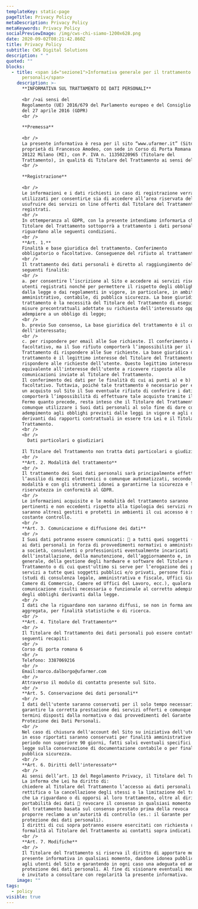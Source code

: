 ```yaml
---
templateKey: static-page
pageTitle: Privacy Policy
metaDescription: Privacy Policy
metaKeywords: Privacy Policy
socialPreviewImage: /img/cws-chi-siamo-1200x628.png
date: 2020-09-02T08:21:42.860Z
title: Privacy Policy
subtitle: CWS Digital Solutions
description: " "
quoted: "" 
blocks:
  - title: <span id="sezione1">Informativa generale per il trattamento dei dati
      personali</span>
    description: >-
      **INFORMATIVA SUL TRATTAMENTO DI DATI PERSONALI**
      
      <br />ai sensi del
      Regolamento (UE) 2016/679 del Parlamento europeo e del Consiglio
      del 27 aprile 2016 (GDPR)
      <br />
      
      **Premessa**
      
      <br />
      La presente informativa è resa per il sito “www.ufarmer.it” (Sito) di
      proprietà di Francesco Amodeo, con sede in Corso di Porta Romana 6
      20122 Milano (MI), con P. IVA n. 11350220965 (Titolare del
      Trattamento), in qualità di Titolare del Trattamento ai sensi del GDPR.
      <br />
      
      **Registrazione**
      
      <br />
      Le informazioni e i dati richiesti in caso di registrazione verranno
      utilizzati per consentirLe sia di accedere all’area riservata del Sito, sia di
      usufruire dei servizi on line offerti dal Titolare del Trattamento agli utenti
      registrati.
      <br />
      In ottemperanza al GDPR, con la presente intendiamo informarLa che il
      Titolare del Trattamento sottoporrà a trattamento i dati personali che La
      riguardano alle seguenti condizioni.
      <br />
      **Art. 1.**
      Finalità e base giuridica del trattamento. Conferimento
      obbligatorio o facoltativo. Conseguenze del rifiuto al trattamento.**
      <br />
      Il trattamento dei dati personali è diretto al raggiungimento delle
      seguenti finalità:
      <br />
      a. per consentire l’iscrizione al Sito e accedere ai servizi riservati agli
      utenti registrati nonché per permettere il rispetto degli obblighi derivanti
      dalla legge o dai regolamenti in vigore, in particolare, in ambito
      amministrativo, contabile, di pubblica sicurezza. La base giuridica del
      trattamento è la necessità del Titolare del Trattamento di eseguire
      misure precontrattuali adottate su richiesta dell'interessato oppure di
      adempiere a un obbligo di legge;
      <br />
      b. previo Suo consenso, La base giuridica del trattamento è il consenso
      dell'interessato;
      <br />
      c. per rispondere per email alle Sue richieste. Il conferimento è
      facoltativo, ma il Suo rifiuto comporterà l’impossibilità per il Titolare del
      Trattamento di rispondere alle Sue richieste. La base giuridica del
      trattamento è il legittimo interesse del Titolare del Trattamento a
      rispondere alle richieste dell’utente. Questo legittimo interesse è
      equivalente all'interesse dell'utente a ricevere risposta alle
      comunicazioni inviate al Titolare del Trattamento.
      Il conferimento dei dati per le finalità di cui ai punti a) e b) è meramente
      facoltativo. Tuttavia, poiché tale trattamento è necessario per effettuare
      un acquisto sul Sito il Suo eventuale rifiuto di conferire i dati in questione
      comporterà l’impossibilità di effettuare tale acquisto tramite il Sito.
      Fermo quanto precede, resta inteso che il Titolare del Trattamento potrà
      comunque utilizzare i Suoi dati personali al solo fine di dare corretto
      adempimento agli obblighi previsti dalle leggi in vigore e agli obblighi
      derivanti dai rapporti contrattuali in essere tra Lei e il Titolare del
      Trattamento.
      <br />
      <br />
        Dati particolari o giudiziari
      
      Il Titolare del Trattamento non tratta dati particolari o giudiziari.
      <br />
      **Art. 2. Modalità del trattamento**
      <br />
      Il trattamento dei Suoi dati personali sarà principalmente effettuato con
      l’ausilio di mezzi elettronici o comunque automatizzati, secondo le
      modalità e con gli strumenti idonei a garantirne la sicurezza e la
      riservatezza in conformità al GDPR.
      <br />
      Le informazioni acquisite e le modalità del trattamento saranno
      pertinenti e non eccedenti rispetto alla tipologia dei servizi resi. I dati
      saranno altresì gestiti e protetti in ambienti il cui accesso è sotto
      costante controllo.
      <br />
      **Art. 3. Comunicazione e diffusione dei dati**
      <br />
      I Suoi dati potranno essere comunicati:  a tutti quei soggetti (ivi incluse le Pubbliche Autorità) che hanno accesso
      ai dati personali in forza di provvedimenti normativi o amministrativi
      a società, consulenti o professionisti eventualmente incaricati
      dell’installazione, della manutenzione, dell’aggiornamento e, in
      generale, della gestione degli hardware e software del Titolare del
      Trattamento o di cui quest'ultimo si serve per l’erogazione dei propri
      servizi a tutte quei soggetti pubblici e/o privati, persone fisiche e/o giuridiche
      (studi di consulenza legale, amministrativa e fiscale, Uffici Giudiziari,
      Camere di Commercio, Camere ed Uffici del Lavoro, ecc.), qualora la
      comunicazione risulti necessaria o funzionale al corretto adempimento
      degli obblighi derivanti dalla legge.
      <br />
      I dati che la riguardano non saranno diffusi, se non in forma anonima ed
      aggregata, per finalità statistiche o di ricerca.
      <br />
      **Art. 4. Titolare del Trattamento**
      <br />
      Il Titolare del Trattamento dei dati personali può essere contatto ai
      seguenti recapiti:
      <br />
      Corso di porta romana 6
      <br />
      Telefono: 3387069216
      <br />
      Email:marco.dalborgo@ufarmer.com
      <br />
      Attraverso il modulo di contatto presente sul Sito.
      <br />
      **Art. 5. Conservazione dei dati personali**
      <br />
      I dati dell'utente saranno conservati per il solo tempo necessario a
      garantire la corretta prestazione dei servizi offerti e comunque entro i
      termini disposti dalla normativa o dai provvedimenti del Garante per la
      Protezione dei Dati Personali.
      <br />
      Nel caso di chiusura dell'account del Sito su iniziativa dell'utente, i dati
      in esso riportati saranno conservati per finalità amministrative per un
      periodo non superiore 90 giorni, fatti salvi eventuali specifici obblighi di
      legge sulla conservazione di documentazione contabile o per finalità di
      pubblica sicurezza.
      <br />
      **Art. 6. Diritti dell'interessato**
      <br />
      Ai sensi dell’art. 13 del Regolamento Privacy, il Titolare del Trattamento
      La informa che Lei ha diritto di:
      chiedere al Titolare del Trattamento l’accesso ai dati personali e la
      rettifica o la cancellazione degli stessi o la limitazione del trattamento
      che La riguardano o di opporsi al loro trattamento, oltre al diritto alla
      portabilità dei dati  revocare il consenso in qualsiasi momento senza pregiudicare la liceità
      del trattamento basata sul consenso prestato prima della revoca
      proporre reclamo a un’autorità di controllo (es.: il Garante per la
      protezione dei dati personali).
      I diritti di cui sopra potranno essere esercitati con richiesta rivolta senza
      formalità al Titolare del Trattamento ai contatti sopra indicati.
      <br />
      **Art. 7. Modifiche**
      <br />
      Il Titolare del Trattamento si riserva il diritto di apportare modifiche alla
      presente informativa in qualsiasi momento, dandone idonea pubblicità
      agli utenti del Sito e garantendo in ogni caso una adeguata ed analoga
      protezione dei dati personali. Al fine di visionare eventuali modifiche, Lei
      è invitato a consultare con regolarità la presente informativa.
    image: ""
tags:
  - policy
visible: true
---
```

